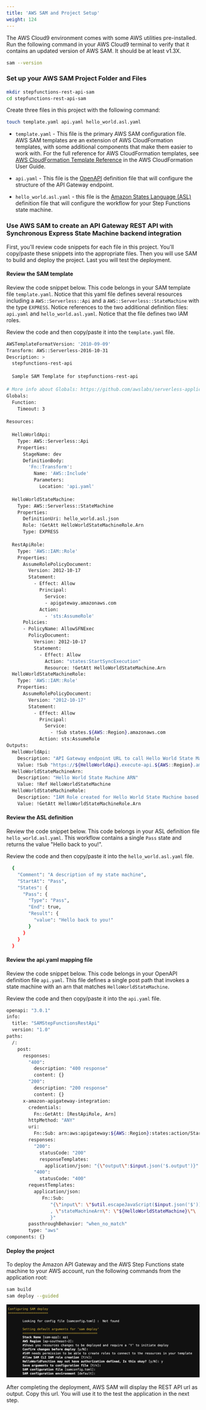 ```yaml
---
title: 'AWS SAM and Project Setup'
weight: 124
---
```


The AWS Cloud9 environment comes with some AWS utilities pre-installed. Run the following command in your AWS Cloud9 terminal to verify that it contains an updated version of AWS SAM. It should be at least v1.3X.

```bash
sam --version
```

### Set up your AWS SAM Project Folder and Files
```bash
mkdir stepfunctions-rest-api-sam
cd stepfunctions-rest-api-sam
```

Create three files in this project with the following command:

```bash
touch template.yaml api.yaml hello_world.asl.yaml
```

- `template.yaml` - This file is the primary AWS SAM configuration file. AWS SAM templates are an extension of AWS CloudFormation templates, with some additional components that make them easier to work with. For the full reference for AWS CloudFormation templates, see [AWS CloudFormation Template Reference](https://docs.aws.amazon.com/AWSCloudFormation/latest/UserGuide/template-reference.html) in the AWS CloudFormation User Guide.

- `api.yaml` - This file is the [OpenAPI](https://github.com/OAI/OpenAPI-Specification/blob/main/versions/3.0.1.md) definition file that will configure the structure of the API Gateway endpoint. 

- `hello_world.asl.yaml` - this file is the [Amazon States Language (ASL)](https://docs.aws.amazon.com/step-functions/latest/dg/concepts-amazon-states-language.html) definition file that will configure the workflow for your Step Functions state machine.


### Use AWS SAM to create an API Gateway REST API with Synchronous Express State Machine backend integration

First, you'll review code snippets for each file in this project. You'll copy/paste these snippets into the appropriate files. Then you will use SAM to build and deploy the project. Last you will test the deployment.

#### Review the SAM template

Review the code snippet below. This code belongs in your SAM template file `template.yaml`. Notice that this yaml file defines several resources including a `AWS::Serverless::Api` and a `AWS::Serverless::StateMachine` with the type `EXPRESS`. Notice references to the two additional definition files: `api.yaml` and `hello_world.asl.yaml`. Notice that the file defines two IAM roles.

Review the code and then copy/paste it into the `template.yaml` file.

```bash
AWSTemplateFormatVersion: '2010-09-09'
Transform: AWS::Serverless-2016-10-31
Description: >
  stepfunctions-rest-api

  Sample SAM Template for stepfunctions-rest-api

# More info about Globals: https://github.com/awslabs/serverless-application-model/blob/master/docs/globals.rst
Globals:
  Function:
    Timeout: 3

Resources:

  HelloWorldApi:
    Type: AWS::Serverless::Api
    Properties:
      StageName: dev
      DefinitionBody:
        'Fn::Transform':
          Name: 'AWS::Include'
          Parameters:
            Location: 'api.yaml'

  HelloWorldStateMachine:
    Type: AWS::Serverless::StateMachine
    Properties:
      DefinitionUri: hello_world.asl.json
      Role: !GetAtt HelloWorldStateMachineRole.Arn
      Type: EXPRESS

  RestApiRole:
    Type: 'AWS::IAM::Role'
    Properties:
      AssumeRolePolicyDocument:
        Version: 2012-10-17
        Statement:
          - Effect: Allow
            Principal:
              Service:
              - apigateway.amazonaws.com
            Action:
              - 'sts:AssumeRole'
      Policies:
      - PolicyName: AllowSFNExec
        PolicyDocument:
          Version: 2012-10-17
          Statement:
            - Effect: Allow
              Action: "states:StartSyncExecution"
              Resource: !GetAtt HelloWorldStateMachine.Arn
  HelloWorldStateMachineRole:
    Type: 'AWS::IAM::Role'
    Properties:
      AssumeRolePolicyDocument:
        Version: "2012-10-17"
        Statement:
          - Effect: Allow
            Principal:
              Service:
                - !Sub states.${AWS::Region}.amazonaws.com
            Action: sts:AssumeRole
Outputs:
  HelloWorldApi:
    Description: "API Gateway endpoint URL to call Hello World State Machine"
    Value: !Sub "https://${HelloWorldApi}.execute-api.${AWS::Region}.amazonaws.com/dev/"
  HelloWorldStateMachineArn:
    Description: "Hello World State Machine ARN"
    Value: !Ref HelloWorldStateMachine
  HelloWorldStateMachineRole:
    Description: "IAM Role created for Hello World State Machine based on the specified SAM Policy Templates"
    Value: !GetAtt HelloWorldStateMachineRole.Arn
```

#### Review the ASL definition

Review the code snippet below. This code belongs in your ASL definition file `hello_world.asl.yaml`. This workflow contains a single `Pass` state and returns the value "Hello back to you!".

Review the code and then copy/paste it into the `hello_world.asl.yaml` file.

```bash
  {
    "Comment": "A description of my state machine",
    "StartAt": "Pass",
    "States": {
      "Pass": {
        "Type": "Pass",
        "End": true,
        "Result": {
          "value": "Hello back to you!"
        }
      }
    }
  }
```

#### Review the api.yaml mapping file

Review the code snippet below. This code belongs in your OpenAPI definition file `api.yaml`. This file defines a single post path that invokes a state machine with an arn that matches `HelloWorldStateMachine`.

Review the code and then copy/paste it into the `api.yaml` file.

```bash
openapi: "3.0.1"
info:
  title: "SAMStepFunctionsRestApi"
  version: "1.0"
paths:
  /:
    post:
      responses:
        "400":
          description: "400 response"
          content: {}
        "200":
          description: "200 response"
          content: {}
      x-amazon-apigateway-integration:
        credentials: 
          Fn::GetAtt: [RestApiRole, Arn]
        httpMethod: "ANY"
        uri: 
          Fn::Sub: arn:aws:apigateway:${AWS::Region}:states:action/StartSyncExecution
        responses:
          "200":
            statusCode: "200"
            responseTemplates:
              application/json: "{\"output\":$input.json('$.output')}"
          "400":
            statusCode: "400"
        requestTemplates:
          application/json: 
             Fn::Sub:
                "{\"input\": \"$util.escapeJavaScript($input.json('$'))\"\
                , \"stateMachineArn\": \"${HelloWorldStateMachine}\"\
                }"
        passthroughBehavior: "when_no_match"
        type: "aws"
components: {}
```

#### Deploy the project

To deploy the Amazon API Gateway and the AWS Step Functions state machine to your AWS account, run the following commands from the application root:

```bash
sam build
sam deploy --guided
```
![AWS SAM deploy](/static/img/module-10/sam-deploy.png)

After completing the deployment, AWS SAM will display the REST API url as output. Copy this url. You will use it to the test the application in the next step.